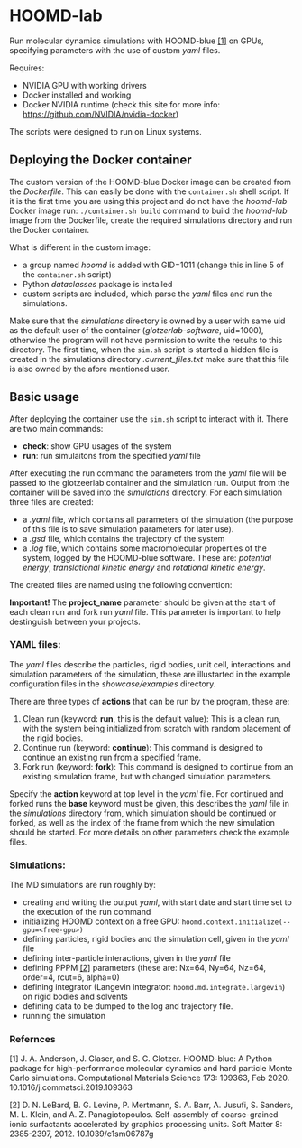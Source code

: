 # HOOMD-lab 

Run molecular dynamics simulations with HOOMD-blue [[1]](#1) on GPUs, specifying parameters with the use of custom *yaml* files. 

Requires:
- NVIDIA GPU with working drivers
- Docker installed and working
- Docker NVIDIA runtime (check this site for more info: https://github.com/NVIDIA/nvidia-docker)

The scripts were designed to run on Linux systems.


## Deploying the Docker container

The custom version of the HOOMD-blue Docker image can be created from the *Dockerfile*. This can easily be done with the `container.sh` shell script. If it is the first time you are using this project and do not have the *hoomd-lab* Docker image run: `./container.sh build` command to build the *hoomd-lab* image from the Dockerfile, create the required simulations directory and run the Docker container.

What is different in the custom image:
- a group named *hoomd* is added with GID=1011 (change this in line 5 of the `container.sh` script)
- Python *dataclasses* package is installed
- custom scripts are included, which parse the *yaml* files and run the simulations.

Make sure that the *simulations* directory is owned by a user with same uid as the default user of the container (*glotzerlab-software*, uid=1000), otherwise the program will not have permission to write the results to this directory. The first time, when the `sim.sh` script is started a hidden file is created in the simulations directory *.current_files.txt* make sure that this file is also owned by the afore mentioned user.


## Basic usage

After deploying the container use the `sim.sh` script to interact with it. There are two main commands:
- **check**: show GPU usages of the system
- **run**: run simulaitons from the specified *yaml* file

After executing the run command the parameters from the *yaml* file will be passed to the glotzeerlab container and the simulation run. Output from the container will be saved into the *simulations* directory. For each simulation three files are created:
-	a *.yaml* file, which contains all parameters of the simulation (the purpose of this file is to save simulation parameters for later use).
-	a *.gsd* file, which contains the trajectory of the system
-	a *.log* file, which contains some macromolecular properties of the system, logged by the HOOMD-blue software. These are: *potential energy*, *translational kinetic energy* and *rotational kinetic energy*.

The created files are named using the following convention:
<project-name>_<date-of-start>_<time-of-start>

**Important!**
The **project_name** parameter should be given at the start of each clean run and fork run *yaml* file. This parameter is important to help destinguish between your projects.



### YAML files:

The *yaml* files describe the particles, rigid bodies, unit cell, interactions and simulation parameters of the simulation, these are illustarted in the example configuration files in the *showcase/examples* directory.

There are three types of **actions** that can be run by the program, these are:
1. Clean run (keyword: **run**, this is the default value): This is a clean run, with the system being initialized from scratch with random placement of the rigid bodies.
2. Continue run (keyword: **continue**): This command is designed to continue an existing run from a specified frame.
3. Fork run (keyword: **fork**): This command is designed to continue from an existing simulation frame, but with changed simulation parameters.

Specify the **action** keyword at top level in the *yaml* file. For continued and forked runs the **base** keyword must be given, this describes the *yaml* file in the *simulations* directory from, which simulation should be continued or forked, as well as the index of the frame from which the new simulation should be started.
For more details on other parameters check the example files.


### Simulations:

The MD simulations are run roughly by:
- creating and writing the output *yaml*, with start date and start time set to the execution of the run command
- initializing HOOMD context on a free GPU: `hoomd.context.initialize(--gpu=<free-gpu>)`
- defining particles, rigid bodies and the simulation cell, given in the *yaml* file
- defining inter-particle interactions, given in the *yaml* file
- defining PPPM [[2]](#2) parameters (these are: Nx=64, Ny=64, Nz=64, order=4, rcut=6, alpha=0)
- defining integrator (Langevin integrator: `hoomd.md.integrate.langevin`) on rigid bodies and solvents
- defining data to be dumped to the log and trajectory file.
- running the simulation



### Refernces

<a id="1">[1]</a>
J. A. Anderson, J. Glaser, and S. C. Glotzer. HOOMD-blue: A Python package for high-performance molecular dynamics and hard particle Monte Carlo simulations. Computational Materials Science 173: 109363, Feb 2020. 10.1016/j.commatsci.2019.109363
  
<a id="2">[2]</a>
D. N. LeBard, B. G. Levine, P. Mertmann, S. A. Barr, A. Jusufi, S. Sanders, M. L. Klein, and A. Z. Panagiotopoulos. Self-assembly of coarse-grained ionic surfactants accelerated by graphics processing units. Soft Matter 8: 2385-2397, 2012. 10.1039/c1sm06787g
